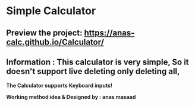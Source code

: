 # Simple Calculator

## Preview the project: https://anas-calc.github.io/Calculator/
## Information : This calculator is very simple, So it doesn't support live deleting only deleting all,
<b> The Calculator supports Keyboard inputs!<b/>



<b> Working method idea & Designed by :<b/> anas masaad
